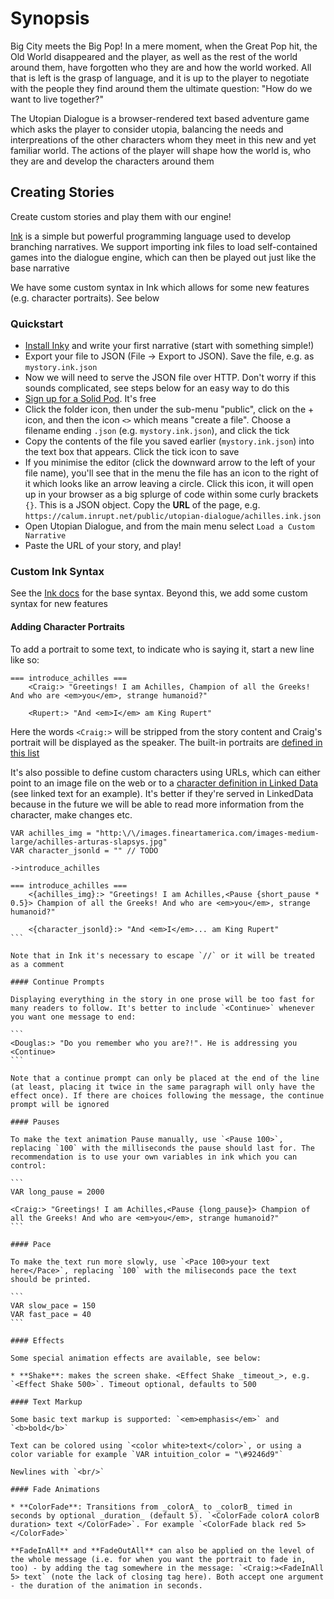 
# Synopsis

Big City meets the Big Pop! In a mere moment, when the Great Pop hit, the Old World disappeared and the player, as well as the rest of the world around them, have forgotten who they are and how the world worked. All that is left is the grasp of language, and it is up to the player to negotiate with the people they find around them the ultimate question: "How do we want to live together?"

The Utopian Dialogue is a browser-rendered text based adventure game which asks the player to consider utopia, balancing the needs and interpreations of the other characters whom they meet in this new and yet familiar world. The actions of the player will shape how the world is, who they are and develop the characters around them

## Creating Stories

Create custom stories and play them with our engine!

[Ink](https://www.inklestudios.com/ink/) is a simple but powerful programming language used to develop branching narratives. We support importing ink files to load self-contained games into the dialogue engine, which can then be played out just like the base narrative

We have some custom syntax in Ink which allows for some new features (e.g. character portraits). See below

### Quickstart

* [Install Inky](https://www.inklestudios.com/ink/) and write your first narrative (start with something simple!)
* Export your file to JSON (File -> Export to JSON). Save the file, e.g. as `mystory.ink.json`
* Now we will need to serve the JSON file over HTTP. Don't worry if this sounds complicated, see steps below for an easy way to do this
* [Sign up for a Solid Pod](https://solidcommunity.net/register). It's free
* Click the folder icon, then under the sub-menu "public", click on the + icon, and then the icon `<>` which means "create a file". Choose a filename ending `.json` (e.g. `mystory.ink.json`), and click the tick
* Copy the contents of the file you saved earlier (`mystory.ink.json`) into the text box that appears. Click the tick icon to save
* If you minimise the editor (click the downward arrow to the left of your file name), you'll see that in the menu the file has an icon to the right of it which looks like an arrow leaving a circle. Click this icon, it will open up in your browser as a big splurge of code within some curly brackets `{}`. This is a JSON object. Copy the **URL** of the page, e.g. `https://calum.inrupt.net/public/utopian-dialogue/achilles.ink.json`
* Open Utopian Dialogue, and from the main menu select `Load a Custom Narrative`
* Paste the URL of your story, and play!

### Custom Ink Syntax

See the [Ink docs](https://github.com/inkle/ink/blob/master/Documentation/WritingWithInk.md) for the base syntax. Beyond this, we add some custom syntax for new features

#### Adding Character Portraits

To add a portrait to some text, to indicate who is saying it, start a new line like so:

```
=== introduce_achilles ===
    <Craig:> "Greetings! I am Achilles, Champion of all the Greeks! And who are <em>you</em>, strange humanoid?"
    
    <Rupert:> "And <em>I</em> am King Rupert"
```

Here the words `<Craig:>` will be stripped from the story content and Craig's portrait will be displayed as the speaker. The built-in portraits are [defined in this list](https://github.com/Multi-User-Domain/utopian-dialogue/blob/master/components/lib/performers.ts#L3)

It's also possible to define custom characters using URLs, which can either point to an image file on the web or to a [character definition in Linked Data](https://github.com/Multi-User-Domain/utopian-dialogue/blob/master/public/rdf/ospreyWithers.json) (see linked text for an example). It's better if they're served in LinkedData because in the future we will be able to read more information from the character, make changes etc.

````
VAR achilles_img = "http:\/\/images.fineartamerica.com/images-medium-large/achilles-arturas-slapsys.jpg"
VAR character_jsonld = "" // TODO

->introduce_achilles

=== introduce_achilles ===
    <{achilles_img}:> "Greetings! I am Achilles,<Pause {short_pause * 0.5}> Champion of all the Greeks! And who are <em>you</em>, strange humanoid?"
    
    <{character_jsonld}:> "And <em>I</em>... am King Rupert"
```

Note that in Ink it's necessary to escape `//` or it will be treated as a comment

#### Continue Prompts

Displaying everything in the story in one prose will be too fast for many readers to follow. It's better to include `<Continue>` whenever you want one message to end:

```
<Douglas:> "Do you remember who you are?!". He is addressing you <Continue>
```

Note that a continue prompt can only be placed at the end of the line (at least, placing it twice in the same paragraph will only have the effect once). If there are choices following the message, the continue prompt will be ignored

#### Pauses

To make the text animation Pause manually, use `<Pause 100>`, replacing `100` with the milliseconds the pause should last for. The recommendation is to use your own variables in ink which you can control:

```
VAR long_pause = 2000

<Craig:> "Greetings! I am Achilles,<Pause {long_pause}> Champion of all the Greeks! And who are <em>you</em>, strange humanoid?"
```

#### Pace

To make the text run more slowly, use `<Pace 100>your text here</Pace>`, replacing `100` with the miliseconds pace the text should be printed.

```
VAR slow_pace = 150
VAR fast_pace = 40
```

#### Effects

Some special animation effects are available, see below:

* **Shake**: makes the screen shake. <Effect Shake _timeout_>, e.g. `<Effect Shake 500>`. Timeout optional, defaults to 500

#### Text Markup

Some basic text markup is supported: `<em>emphasis</em>` and `<b>bold</b>`

Text can be colored using `<color white>text</color>`, or using a color variable for example `VAR intuition_color = "\#9246d9"`

Newlines with `<br/>`

#### Fade Animations

* **ColorFade**: Transitions from _colorA_ to _colorB_ timed in seconds by optional _duration_ (default 5). `<ColorFade colorA colorB duration> text </ColorFade>`. For example `<ColorFade black red 5></ColorFade>`

**FadeInAll** and **FadeOutAll** can also be applied on the level of the whole message (i.e. for when you want the portrait to fade in, too) - by adding the tag somewhere in the message: `<Craig:><FadeInAll 5> text` (note the lack of closing tag here). Both accept one argument - the duration of the animation in seconds.
